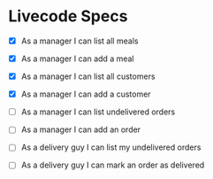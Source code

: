# Livecode Specs
- [x] As a manager I can list all meals
- [x] As a manager I can add a meal
- [x] As a manager I can list all customers
- [x] As a manager I can add a customer
- [ ] As a manager I can list undelivered orders
- [ ] As a manager I can add an order

- [ ] As a delivery guy I can list my undelivered orders
- [ ] As a delivery guy I can mark an order as delivered
